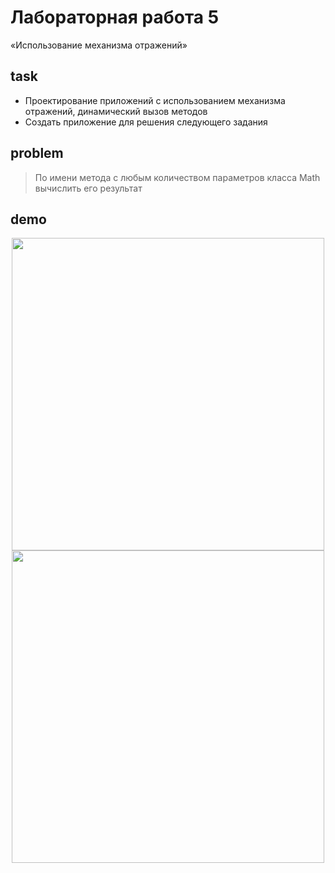 # Лабораторная работа 5

«Использование механизма отражений»

## task

- Проектирование приложений с использованием механизма отражений, динамический
  вызов методов
- Создать приложение для решения следующего задания

## problem

> По имени метода с любым количеством параметров класса Math вычислить его
> результат

## demo

<p align="center">
	<img src="http://res.cloudinary.com/dzsjwgjii/image/upload/v1504445769/java-sem5lab5-1.png" width="500px"/>
	<img src="http://res.cloudinary.com/dzsjwgjii/image/upload/v1504445769/java-sem5lab5-2.png" width="500px"/>
</p>
